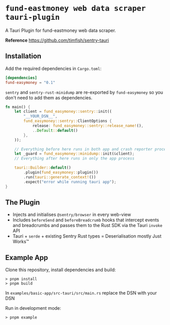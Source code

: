 
# `fund-eastmoney web data scraper tauri-plugin`

A Tauri Plugin for fund-eastmoney web data scraper.

**Reference** https://github.com/timfish/sentry-tauri

## Installation

Add the required dependencies in `Cargo.toml`:

```toml
[dependencies]
fund-easymoney = "0.1"
```
`sentry` and `sentry-rust-minidump` are re-exported by `fund-easymoney` so you
don't need to add them as dependencies.

```rust
fn main() {
    let client = fund_easymoney::sentry::init((
        "__YOUR_DSN__",
        fund_easymoney::sentry::ClientOptions {
            release: fund_easymoney::sentry::release_name!(),
            ..Default::default()
        },
    ));

    // Everything before here runs in both app and crash reporter processes
    let _guard = fund_easymoney::minidump::init(&client);
    // Everything after here runs in only the app process

    tauri::Builder::default()
        .plugin(fund_easymoney::plugin())
        .run(tauri::generate_context!())
        .expect("error while running tauri app");
}
```

## The Plugin

- Injects and initialises `@sentry/browser` in every web-view
- Includes `beforeSend` and `beforeBreadcrumb` hooks that intercept events and breadcrumbs and passes
  them to the Rust SDK via the Tauri `invoke` API
- Tauri + `serde` + existing Sentry Rust types = Deserialisation mostly Just Works™️

## Example App

Clone this repository, install dependencies and build:

```shell
> pnpm install
> pnpm build 
```

In `examples/basic-app/src-tauri/src/main.rs` replace the DSN with your DSN

Run in development mode:

```shell
> pnpm example
```
